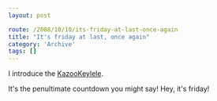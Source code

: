 ```yaml
---
layout: post

route: /2008/10/10/its-friday-at-last-once-again
title: "It's friday at last, once again"
category: 'Archive'
tags: []
---
```


I introduce the
[KazooKeylele](http://www.youtube.com/v/XAg5KjnAhuU&color1=0xb1b1b1&color2=0xcfcfcf&hl=en&fs=1).

It's the penultimate countdown you might say! Hey, it's friday!
